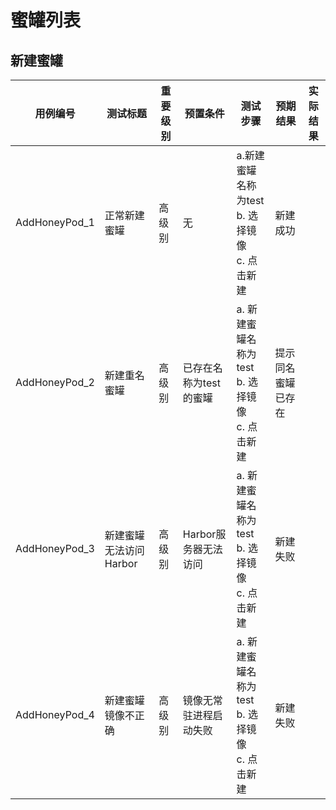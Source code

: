 # 蜜罐列表
## 新建蜜罐

| 用例编号  | 测试标题  | 重要级别   | 预置条件  |  测试步骤 | 预期结果  | 实际结果  |
| ------------ | ------------ | ------------ | ------------ | ------------ | ------------ | ------------ |
| AddHoneyPod_1  | 正常新建蜜罐  | 高级别  | 无 | a.新建蜜罐名称为test<br>b. 选择镜像<br>c. 点击新建   | 新建成功  |   |
| AddHoneyPod_2 |  新建重名蜜罐   | 高级别  | 已存在名称为test的蜜罐  | a. 新建蜜罐名称为test<br>b. 选择镜像<br>c. 点击新建   | 提示同名蜜罐已存在  |   |
| AddHoneyPod_3  | 新建蜜罐无法访问Harbor  | 高级别  | Harbor服务器无法访问  | a. 新建蜜罐名称为test<br>b. 选择镜像<br>c. 点击新建 | 新建失败  |   |
| AddHoneyPod_4  | 新建蜜罐镜像不正确  | 高级别  | 镜像无常驻进程启动失败  | a. 新建蜜罐名称为test<br>b. 选择镜像<br>c. 点击新建   | 新建失败  |   |